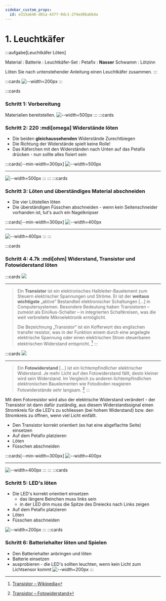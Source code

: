 ```yaml
---
sidebar_custom_props:
  id: e315a646-d01a-4377-9dc1-2f4ed9babb4a
---
```

# 1. Leuchtkäfer

:::aufgabe[Leuchtkäfer Löten]

Material
: Batterie
: Leuchtkäfer-Set
: Petafix
: **Nasser** Schwamm
: Lötzinn

Löten Sie nach untenstehender Anleitung einen Leuchtkäfer zusammen.
:::

:::cards
![--width=200px](images/bug.gif)
:::

:::cards
### Schritt 1: Vorbereitung
Materialien bereitstellen.
![--width=500px](images/bug-step01.jpg)
:::
:::cards
### Schritt 2: 220 :mdi[omega] Widerstände löten
- Die beiden **gleichaussehenden** Widerstände Zurechtbiegen
- Die Richtung der Widerstände spielt keine Rolle!
- Das Käferchen mit den Widerständen nach Unten auf das Petafix drücken - nun sollte alles fixiert sein

:::cards[--min-width=300px]
![--width=500px](images/bug-step02.jpg)
***
![--width=500px](images/bug-step03.jpg)
:::
:::
:::cards
### Schritt 3: Löten und überständiges Material abschneiden
- Die vier Lötstellen löten
- Die überständigen Füsschen abschneiden - wenn kein Seitenschneider vorhanden ist, tut's auch ein Nagelknipser 

:::cards[--min-width=300px]
![--width=400px](images/bug-step04.jpg)
***
![--width=400px](images/bug-step05.jpg)
:::
:::

:::cards
### Schritt 4: 4.7k :mdi[ohm] Widerstand, Transistor und Fotowiderstand löten

:::cards
![](images/Transistors.jpg)

***
> Ein **Transistor** ist ein elektronisches Halbleiter-Bauelement zum Steuern elektrischer Spannungen und Ströme. Er ist der **weitaus wichtigste** „aktive“ Bestandteil elektronischer Schaltungen [...] in Computersystemen. Besondere Bedeutung haben Transistoren – zumeist als Ein/Aus-Schalter – in integrierten Schaltkreisen, was die weit verbreitete Mikroelektronik ermöglicht.
>
> Die Bezeichnung „Transistor“ ist ein Kofferwort des englischen transfer resistor, was in der Funktion einem durch eine angelegte elektrische Spannung oder einen elektrischen Strom steuerbaren elektrischen Widerstand entspricht. [^1]
:::

:::cards
![](images/Photoresistor.jpg)
***
> Ein **Fotowiderstand** [...] ist ein lichtempfindlicher elektrischer Widerstand. Je mehr Licht auf den Fotowiderstand fällt, desto kleiner wird sein Widerstand. Im Vergleich zu anderen lichtempfindlichen elektronischen Bauelementen wie Fotodioden reagieren Fotowiderstände sehr langsam. [^2]
:::

Mit dem Fotoresistor wird also der elektrische Widerstand verändert - der Transistor ist dann dafür zuständig, aus diesem Widerstandssignal einen Stromkreis für die LED's zu schliessen (bei hohem Widerstand) bzw. den Stromkreis zu öffnen, wenn viel Licht einfällt.

- Den Transistor korrekt orientiert (es hat eine abgeflachte Seite) einsetzen
- Auf dem Petafix platzieren
- Löten
- Füsschen abschneiden

:::cards[--min-width=300px]
![--width=400px](images/bug-step06.jpg)
***
![--width=400px](images/bug-step07.jpg)
:::
:::
:::cards
### Schritt 5: LED's löten
- Die LED's korrekt orientiert einsetzen
  - das längere Beinchen muss links sein
  - in der LED drin muss die Spitze des Dreiecks nach Links zeigen
- Auf dem Petafix platzieren
- Löten
- Füsschen abschneiden

![--width=200px](images/bug-step08.jpg)
:::
:::cards
### Schritt 6: Batteriehalter löten und Spielen
- Den Batteriehalter anbringen und löten
- Batterie einsetzen
- ausprobieren - die LED's sollten leuchten, wenn kein Licht zum Lichtsensor kommt
![--width=200px](images/bug.gif)
:::


[^1]: [Transistor – Wikipedia](https://de.wikipedia.org/wiki/Transistor)
[^2]: [Transistor – Fotowiderstand](https://de.wikipedia.org/wiki/Fotowiderstand)
